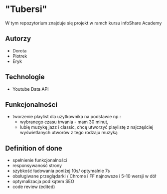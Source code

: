 # "Tubersi"

W tym repozytorium znajduje się projekt w ramch kursu infoShare Academy

## Autorzy
- Dorota 
- Piotrek
- Eryk

## Technologie 
- Youtube Data API

## Funkcjonalności 
- tworzenie playlist dla użytkownika na podstawie np.:
  - wybranego czasu trwania - mam 30 minut, 
  - lubię muzykę jazz i classic, chcę utworzyć playlistę z najczęściej wyświetlanych utworów z tego rodzaju muzyką 

## Definition of done 
- spełnienie funkcjonalności 
- responsywaność strony
- szybkość ładowania poniżej 10s/ optymalnie 7s
- obsługiwane przeglądarki / Chrome i FF najnowsze i 5-10 wersji w dół
- optymalizacja pod kątem SEO
- code review (edited)

